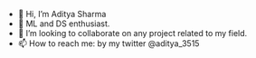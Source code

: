 - 👋 Hi, I’m Aditya Sharma
- 🌱 ML and DS enthusiast.
- 💞️ I’m looking to collaborate on any project related to my field.
- 📫 How to reach me: by my twitter @aditya_3515


<!---
adityasharma3515/adityasharma3515 is a ✨ special ✨ repository because its `README.md` (this file) appears on your GitHub profile.
You can click the Preview link to take a look at your changes.
--->

